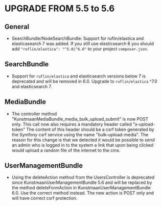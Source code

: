 UPGRADE FROM 5.5 to 5.6
=======================

General
-------

* SearchBundle/NodeSearchBundle: Support for ruflin/elastica and elasticasearch 7 was added. If you still use
elasticsearch 6 you should add `"ruflin/elastica": "^5.0|^6.0"` to your project `composer.json`.

SearchBundle
------------

* Support for `ruflin/elastica` and elasticsearch versions below 7 is deprecated and will be removed in 6.0. Upgrade to `ruflin/elastica` ^7.0 and elasticsearch 7.

MediaBundle
------------

* The controller method "KunstmaanMediaBundle_media_bulk_upload_submit" is now POST only.
This call now also requires a mandatory header called "x-upload-token" The content of this header
should be a csrf token generated by the Symfony csrf service using the name "bulk-upload-media".
The reason for this change is that we detected it would be possible to send an admin who is logged in to the system
a link that upon being clicked would upload a random file of the internet to the cms.

UserManagementBundle
------------

* Using the deleteAction method from the UsersController is deprecated since KunstmaanUserManagementBundle 5.6 and will be replaced by the method deleteFormAction in KunstmaanUserManagementBundle 6.0. Use the correct method instead. The new action is POST only and will have correct csrf protection.
